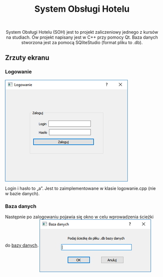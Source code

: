 <h1 align="center"> System Obsługi Hotelu </h1> <br>
<p align="center">
System Obsługi Hotelu (SOH) jest to projekt zaliczeniowy jednego z kursów na studiach. Ów projekt napisany jest w C++ przy pomocy Qt. Baza danych stworzona jest za pomocą SQliteStudio (format pliku to .db).

## Zrzuty ekranu

### Logowanie
<img align="center" src="https://raw.githubusercontent.com/kacperpasnik/System-Obslugi-Hotelu/master/screens/logowanie.png"/>

Login i hasło to „a”. Jest to zaimplementowane w klasie logowanie.cpp (nie w bazie danych).

### Baza danych
Następnie po zalogowaniu pojawia się okno w celu wprowadzenia ścieżki do <a href =https://github.com/kacperpasnik/System-Obslugi-Hotelu/tree/master/baza>bazy danych</a>.
<img align="center" src="https://raw.githubusercontent.com/kacperpasnik/System-Obslugi-Hotelu/master/screens/bazadanych.png"/>

</p>
